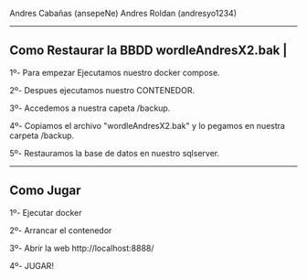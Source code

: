 Andres Cabañas (ansepeNe)
Andres Roldan (andresyo1234)

------------------------------------------
Como Restaurar la BBDD wordleAndresX2.bak |
------------------------------------------

1º- Para empezar Ejecutamos nuestro docker compose.

2º- Despues ejecutamos nuestro CONTENEDOR.

3º- Accedemos a nuestra capeta /backup.

4º- Copiamos el archivo "wordleAndresX2.bak" y lo pegamos en nuestra carpeta /backup.

5º- Restauramos la base de datos en nuestro sqlserver.



-----------------------------
Como Jugar
-----------------------------

1º- Ejecutar docker

2º- Arrancar el contenedor

3º- Abrir la web http://localhost:8888/

4º- JUGAR!

